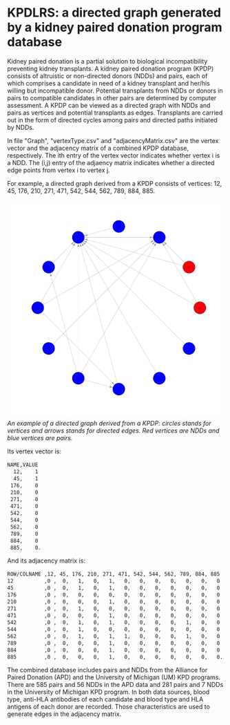 # KPDLRS: a directed graph generated by a kidney paired donation program database

Kidney paired donation is a partial solution to biological incompatibility preventing kidney transplants. A kidney paired donation program (KPDP) consists of altruistic or non-directed donors (NDDs) and pairs, each of which comprises a candidate in need of a kidney transplant and her/his willing but incompatible donor. Potential transplants from NDDs or donors in pairs to compatible candidates in other pairs are determined by computer assessment. A KPDP can be viewed as a directed graph with NDDs and pairs as vertices and potential transplants as edges. Transplants are carried out in the form of directed cycles among pairs and directed paths initiated by NDDs.

In file "Graph", "vertexType.csv" and "adjacencyMatrix.csv" are the vertex vector and the adjacency matrix of a combined KPDP database, respectively. The ith entry of the vertex vector indicates whether vertex i is a NDD. The (i,j) entry of the adjaency matrix indicates whether a directed edge points from vertex i to vertex j. 

For example, a directed graph derived from a KPDP consists of vertices: 12, 45, 176, 210, 271, 471, 542, 544, 562, 789, 884, 885. 

![Alt Text](https://github.com/jiangwenjiaowa/KPDLRS/blob/master/pic.png)
*An example of a directed graph derived from a KPDP: circles stands for vertices and arrows stands for directed edges. Red vertices are NDDs and blue vertices are pairs.*

Its vertex vector is:
```
NAME,VALUE
  12,    1
  45,    1
 176,    0
 210,    0
 271,    0
 471,    0
 542,    0
 544,    0
 562,    0
 789,    0
 884,    0
 885,    0.
 ```
And its adjacency matrix is:
```
ROW/COLNAME ,12, 45, 176, 210, 271, 471, 542, 544, 562, 789, 884, 885
12          ,0 ,  0,   1,   0,   1,   0,   0,   0,   0,   0,   0,   0
45          ,0 ,  0,   1,   0,   1,   0,   0,   0,   0,   0,   0,   0
176         ,0 ,  0,   0,   0,   0,   0,   0,   0,   0,   0,   0,   0
210         ,0 ,  0,   0,   0,   1,   0,   0,   0,   0,   0,   0,   0
271         ,0 ,  0,   1,   0,   0,   0,   0,   0,   0,   0,   0,   0
471         ,0 ,  0,   0,   0,   1,   0,   0,   0,   0,   0,   0,   0
542         ,0 ,  0,   1,   0,   1,   0,   0,   0,   0,   1,   0,   0
544         ,0 ,  0,   1,   0,   0,   0,   0,   0,   0,   0,   0,   0
562         ,0 ,  0,   1,   0,   1,   1,   0,   0,   0,   1,   0,   0
789         ,0 ,  0,   0,   0,   1,   0,   0,   0,   0,   0,   0,   0
884         ,0 ,  0,   0,   0,   1,   0,   0,   0,   0,   0,   0,   0
885         ,0 ,  0,   0,   0,   1,   0,   0,   0,   0,   0,   0,   0.
```

The combined database includes pairs and NDDs from the Alliance for Paired Donation (APD) and the University of Michigan (UM) KPD programs. There are 585 pairs and 56 NDDs in the APD data and 281 pairs and 7 NDDs in the University of Michigan KPD program. In both data sources, blood type, anti-HLA antibodies of each candidate and blood type and HLA antigens of each donor are recorded. Those characteristics are used to generate edges in the adjacency matrix.

